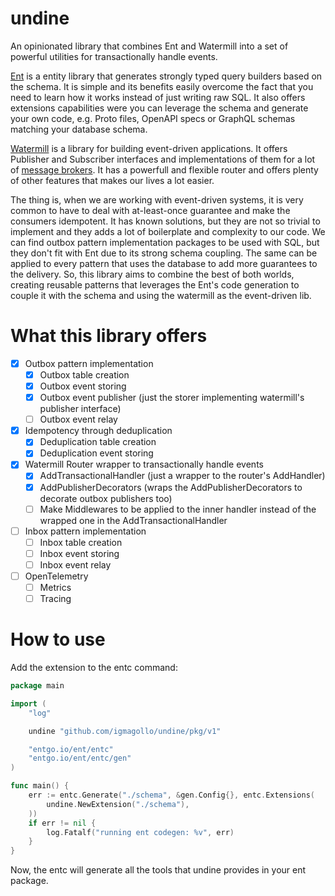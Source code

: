 # undine

An opinionated library that combines Ent and Watermill into a set of powerful utilities for transactionally handle events.

[Ent](https://entgo.io/) is a entity library that generates strongly typed query builders based on the schema. It is simple and its benefits easily overcome the fact that you need to learn how it works instead of just writing raw SQL. It also offers extensions capabilities were you can leverage the schema and generate your own code, e.g. Proto files, OpenAPI specs or GraphQL schemas matching your database schema.

[Watermill](https://watermill.io/) is a library for building event-driven applications. It offers Publisher and Subscriber interfaces and implementations of them for a lot of [message brokers](https://watermill.io/pubsubs/). It has a powerfull and flexible router and offers plenty of other features that makes our lives a lot easier.

The thing is, when we are working with event-driven systems, it is very common to have to deal with at-least-once guarantee and make the consumers
idempotent. It has known solutions, but they are not so trivial to implement and they adds a lot of boilerplate and complexity to our code. We can find outbox pattern implementation packages to be used with SQL, but they don't fit with Ent due to its strong schema coupling. The same can be applied to every pattern that uses the database to add more guarantees to the delivery. So, this library aims to combine the best of both worlds, creating reusable patterns that leverages the Ent's code generation to couple it with the schema and using the watermill as the event-driven lib.

# What this library offers

- [x] Outbox pattern implementation
  - [x] Outbox table creation
  - [x] Outbox event storing
  - [x] Outbox event publisher (just the storer implementing watermill's publisher interface)
  - [ ] Outbox event relay
- [x] Idempotency through deduplication
  - [x] Deduplication table creation
  - [x] Deduplication event storing
- [x] Watermill Router wrapper to transactionally handle events
  - [x] AddTransactionalHandler (just a wrapper to the router's AddHandler)
  - [x] AddPublisherDecorators (wraps the AddPublisherDecorators to decorate outbox publishers too)
  - [ ] Make Middlewares to be applied to the inner handler instead of the wrapped one in the AddTransactionalHandler
- [ ] Inbox pattern implementation
  - [ ] Inbox table creation
  - [ ] Inbox event storing
  - [ ] Inbox event relay
- [ ] OpenTelemetry
  - [ ] Metrics
  - [ ] Tracing

# How to use

Add the extension to the entc command:

```go
package main

import (
	"log"

	undine "github.com/igmagollo/undine/pkg/v1"

	"entgo.io/ent/entc"
	"entgo.io/ent/entc/gen"
)

func main() {
	err := entc.Generate("./schema", &gen.Config{}, entc.Extensions(
		undine.NewExtension("./schema"),
	))
	if err != nil {
		log.Fatalf("running ent codegen: %v", err)
	}
}

```

Now, the entc will generate all the tools that undine provides in your ent package.
